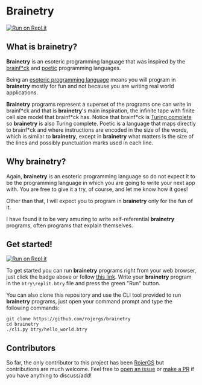 # Brainetry

[![Run on Repl.it](https://repl.it/badge/github/rojergs/brainetry)][replit]

## What is brainetry?

**Brainetry** is an esoteric programming language that was inspired by the [brainf*ck] and [poetic] programming languages.

Being an [esoteric programming language] means you will program in **brainetry** mostly for fun and not because you are writing real world applications.

**Brainetry** programs represent a superset of the programs one can write in brainf\*ck and that is **brainetry**'s main inspiration, the infinite tape with finite cell size model that brainf\*ck has.
Notice that brainf\*ck is [Turing complete] so **brainetry** is also Turing complete.
Poetic is a language that maps directly to brainf\*ck and where instructions are encoded in the size of the words, which is similar to **brainetry**, except in **brainetry** what matters is the size of the lines and possibly punctuation marks used in each line.

## Why brainetry?

Again, **brainetry** is an esoteric programming language so do not expect it to be the programming language in which you are going to write your next app with. You are free to give it a try, of course, and let me know how it goes!

Other than that, I will expect you to program in **brainetry** only for the fun of it.

I have found it to be very amuzing to write self-referential **brainetry** programs, often programs that explain themselves.

## Get started!

[![Run on Repl.it](https://repl.it/badge/github/rojergs/brainetry)][replit]

To get started you can run **brainetry** programs right from your web browser, just click the badge above or follow [this link][replit]. Write your **brainetry** program in the `btry\replit.btry` file and press the green "Run" button.

You can also clone this repository and use the CLI tool provided to run **brainetry** programs, just open your command prompt and type the following commands:

```
git clone https://github.com/rojergs/brainetry
cd brainetry
./cli.py btry/hello_world.btry
```

## Contributors

So far, the only contributor to this project has been [RojerGS] but contributions are much welcome. Feel free to [open an issue] or [make a PR] if you have anything to discuss/add!

[replit]: https://repl.it/github/rojergs/brainetry
[brainf*ck]: https://esolangs.org/wiki/Brainfuck
[poetic]: https://mcaweb.matc.edu/winslojr/vicom128/final/
[turing complete]: https://en.wikipedia.org/wiki/Turing_completeness
[esoteric programming language]: https://esolangs.org/wiki/Esoteric_programming_language
[RojerGS]: https://github.com/RojerGS
[open an issue]: https://github.com/RojerGS/Brainetry/issues/new
[make a PR]: https://github.com/RojerGS/Brainetry/compare